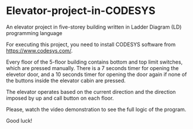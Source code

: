 # Elevator-project-in-CODESYS
An elevator project in five-storey building written in Ladder Diagram (LD) programming language

For executing this project, you need to install CODESYS software from https://www.codesys.com/.

Every floor of the 5-floor building contains bottom and top limit switches, which are pressed manually. There is a 7 seconds timer for opening the elevetor door, and a 10 seconds timer for opening the door again if none of the buttons inside the elevator cabin are pressed. 

The elevator operates based on the current direction and the direction imposed by up and call button on each floor. 

Please, watch the video demonstration to see the full logic of the program.

Good luck!
